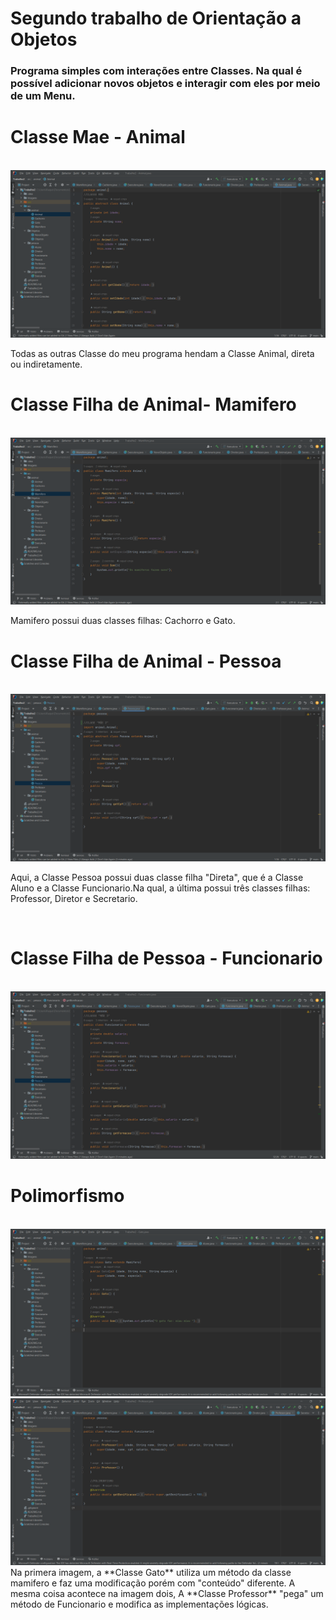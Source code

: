 # Segundo trabalho de Orientação a Objetos
### Programa simples com interações entre Classes. Na qual é possível adicionar novos objetos e interagir com eles por meio de um Menu.

# Classe Mae - Animal
<br>
<img src = https://raw.githubusercontent.com/raquel-cmps/Trabalho2-OOP/main/Imagens/ClasseMae.png>
<p>Todas as outras Classe do meu programa hendam a Classe Animal, direta ou indiretamente.</p>

# Classe Filha de Animal- **Mamifero**
<br>
<img src = https://raw.githubusercontent.com/raquel-cmps/Trabalho2-OOP/main/Imagens/ExtensaoAnimal.png>
<p>Mamifero possui duas classes filhas: Cachorro e Gato.</p>

# Classe Filha de Animal - **Pessoa**
<br>
<img src = https://raw.githubusercontent.com/raquel-cmps/Trabalho2-OOP/main/Imagens/ExtensaoAnimal2.png>
<p>Aqui, a Classe Pessoa possui duas classe filha "Direta", que é a Classe Aluno e a Classe Funcionario.Na qual, a última possui três classes filhas: Professor, Diretor e Secretario.</p>
<br>

# Classe Filha de Pessoa - **Funcionario**
<br>
<img src = https://raw.githubusercontent.com/raquel-cmps/Trabalho2-OOP/main/Imagens/ExtensaoPessoa.png>
<br>

# Polimorfismo
<br>
<img src = https://raw.githubusercontent.com/raquel-cmps/Trabalho2-OOP/main/Imagens/Polimorfismo1.png>
<img src = https://raw.githubusercontent.com/raquel-cmps/Trabalho2-OOP/main/Imagens/Polimorfismo2.png>
Na primera imagem, a **Classe Gato** utiliza um método da classe mamifero e faz uma modificação porém com "conteúdo" diferente. A mesma coisa acontece na imagem dois, A **Classe Professor** "pega" um método de Funcionario e modifica as implementações lógicas.
